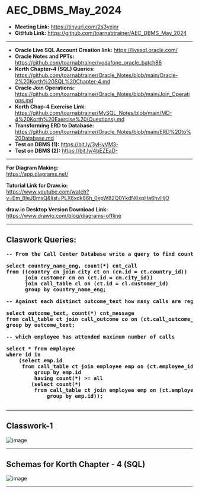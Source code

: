 # AEC_DBMS_May_2024

* **Meeting Link:** https://tinyurl.com/2s3yxjnr
* **GitHub Link:** https://github.com/toarnabtrainer/AEC_DBMS_May_2024

<hr>

* **Oracle Live SQL Account Creation link:** https://livesql.oracle.com/
* **Oracle Notes and PPTs:** https://github.com/toarnabtrainer/vodafone_oracle_batch86
* **Korth Chapter-4 (SQL) Queries:** https://github.com/toarnabtrainer/Oracle_Notes/blob/main/Oracle-2%20Korth%20SQL%20Chapter-4.md  
* **Oracle Join Operations:** https://github.com/toarnabtrainer/Oracle_Notes/blob/main/Join_Operations.md
* **Korth Chap-4 Exercise Link:** https://github.com/toarnabtrainer/MySQL_Notes/blob/main/MD-4%20Korth%20Exercise%20(Questions).md
* **Transforming ERD to Database:** https://github.com/toarnabtrainer/Oracle_Notes/blob/main/ERD%20to%20Database.md
* **Test on DBMS (1):** https://bit.ly/3yHyVM3-
* **Test on DBMS (2):**	https://bit.ly/4bEZEaD-

<hr>

**For Diagram Making:**<br>
https://app.diagrams.net/

**Tutorial Link for Draw.io:**<br>
https://www.youtube.com/watch?v=Em_8IeJBmsQ&list=PLX6xdk86h_0xpW82Q0YkdN6xpHa6hvHjO

**draw.io Desktop Version Download Link:**<br>
https://www.drawio.com/blog/diagrams-offline

<hr>
<b>
  
## Claswork Queries: <br>

<pre>
-- From the Call Center Database write a query to find country wise call count.

select country_name_eng, count(*) cnt_call
from ((country cn join city ct on (cn.id = ct.country_id))
      join customer cm on (ct.id = cm.city_id))
      join call_table cl on (ct.id = cl.customer_id)
      group by country_name_eng;

-- Against each distinct outcome_text how many calls are registered.

select outcome_text, count(*) cnt_message
from call_table ct join call_outcome co on (ct.call_outcome_id = co.id)
group by outcome_text;

-- which employee has attended maximum number of calls

select * from employee
where id in
	(select emp.id
	 from call_table ct join employee emp on (ct.employee_id = emp.id)
     	 group by emp.id
     	 having count(*) >= all 
		(select count(*)
		 from call_table ct join employee emp on (ct.employee_id = emp.id)
     	 	 group by emp.id));

</pre>
</b>

<hr>

## Classwork-1

![image](https://github.com/toarnabtrainer/AEC_DBMS_May_2024/assets/111301975/a555d346-47ca-4ea2-997c-62622255f6af)

<hr>

## Schemas for Korth Chapter - 4 (SQL)
![image](https://github.com/toarnabtrainer/AEC_DBMS_May_2024/assets/111301975/b7b6af95-c2ff-48f1-b651-b0b677ddedca)

<hr>

